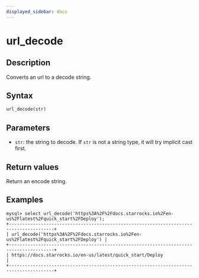 ```yaml
---
displayed_sidebar: docs
---
```


# url_decode

## Description

Converts an url to a decode string.

## Syntax

```haskell
url_decode(str)
```

## Parameters

- `str`: the string to decode. If `str` is not a string type, it will try implicit cast first.

## Return values

Return an encode string.

## Examples

```plaintext
mysql> select url_decode('https%3A%2F%2Fdocs.starrocks.io%2Fen-us%2Flatest%2Fquick_start%2FDeploy');
+---------------------------------------------------------------------------------------+
| url_decode('https%3A%2F%2Fdocs.starrocks.io%2Fen-us%2Flatest%2Fquick_start%2FDeploy') |
+---------------------------------------------------------------------------------------+
| https://docs.starrocks.io/en-us/latest/quick_start/Deploy                             |
+---------------------------------------------------------------------------------------+
```
